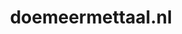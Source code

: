 ---
layout: post
title:  "doemeermettaal.nl"
internal_url:  "/dutchgov/doemeermettaal.nl.html"
categories: dutchgov
---